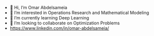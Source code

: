 - 👋 Hi, I’m Omar Abdelsameia
- 👀 I’m interested in Operations Research and Mathematical Modeling
- 🌱 I’m currently learning Deep Learning
- 💞️ I’m looking to collaborate on Optimization Problems
- https://www.linkedin.com/in/omar-abdelsameia/


<!---
Abdelsameia237/Abdelsameia237 is a ✨ special ✨ repository because its `README.md` (this file) appears on your GitHub profile.
You can click the Preview link to take a look at your changes.
--->
